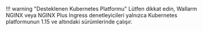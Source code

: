 !!! warning "Desteklenen Kubernetes Platformu"
    Lütfen dikkat edin, Wallarm NGINX veya NGINX Plus Ingress denetleyicileri yalnızca Kubernetes platformunun 1.15 ve altındaki sürümlerinde çalışır.